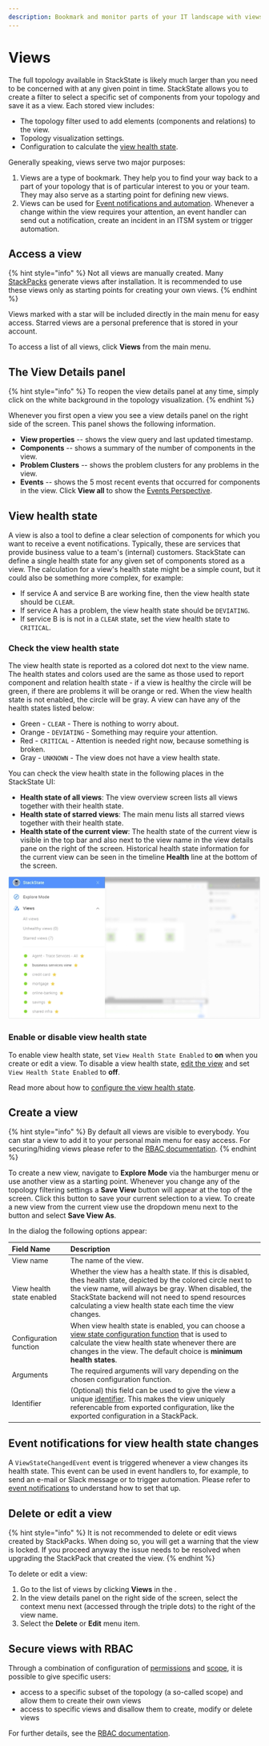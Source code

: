 ```yaml
---
description: Bookmark and monitor parts of your IT landscape with views
---
```


# Views

The full topology available in StackState is likely much larger than you need to be concerned with at any given point in time. StackState allows you to create a filter to select a specific set of components from your topology and save it as a view. Each stored view includes:

* The topology filter used to add elements \(components and relations\) to the view.
* Topology visualization settings.
* Configuration to calculate the [view health state](#view-health-state).

Generally speaking, views serve two major purposes:

1. Views are a type of bookmark. They help you to find your way back to a part of your topology that is of particular interest to you or your team. They may also serve as a starting point for defining new views.
2. Views can be used for [Event notifications and automation](/use/health-state-and-event-notifications/send-event-notifications.md). Whenever a change within the view requires your attention, an event handler can send out a notification, create an incident in an ITSM system or trigger automation.

## Access a view

{% hint style="info" %}
Not all views are manually created. Many [StackPacks](/stackpacks/about-stackpacks.md) generate views after installation. It is recommended to use these views only as starting points for creating your own views.
{% endhint %}

Views marked with a star will be included directly in the main menu for easy access. Starred views are a personal preference that is stored in your account.

To access a list of all views, click **Views** from the main menu.

## The View Details panel

{% hint style="info" %}
To reopen the view details panel at any time, simply click on the white background in the topology visualization.
{% endhint %}

Whenever you first open a view you see a view details panel on the right side of the screen. This panel shows the following information.

* **View properties** -- shows the view query and last updated timestamp.
* **Components** -- shows a summary of the number of components in the view.
* **Problem Clusters** -- shows the problem clusters for any problems in the view.
* **Events** -- shows the 5 most recent events that occurred for components in the view. Click **View all** to show the [Events Perspective](/use/perspectives/events_perspective.md).

## View health state

A view is also a tool to define a clear selection of components for which you want to receive a event notifications. Typically, these are services that provide business value to a team's \(internal\) customers. StackState can define a single health state for any given set of components stored as a view. The calculation for a view's health state might be a simple count, but it could also be something more complex, for example:

* If service A and service B are working fine, then the view health state should be `CLEAR`.
* If service A has a problem, the view health state should be `DEVIATING`.
* If service B is is not in a `CLEAR` state, set the view health state to `CRITICAL`.

### Check the view health state

The view health state is reported as a colored dot next to the view name. The health states and colors used are the same as those used to report component and relation health state - if a view is healthy the circle will be green, if there are problems it will be orange or red. When the view health state is not enabled, the circle will be gray. A view can have any of the health states listed below:

* Green - `CLEAR` - There is nothing to worry about.
* Orange - `DEVIATING` - Something may require your attention.
* Red - `CRITICAL` - Attention is needed right now, because something is broken.
* Gray - `UNKNOWN` - The view does not have a view health state.

You can check the view health state in the following places in the StackState UI:

* **Health state of all views**: The view overview screen lists all views together with their health state.
* **Health state of starred views**: The main menu lists all starred views together with their health state.
* **Health state of the current view**: The health state of the current view is visible in the top bar and also next to the view name in the view details pane on the right of the screen. Historical health state information for the current view can be seen in the timeline **Health** line at the bottom of the screen.

![View health state in main menu](/.gitbook/assets/v42_view_health_main_menu.png)

### Enable or disable view health state

To enable view health state, set `View Health State Enabled` to **on** when you create or edit a view. To disable a view health state, [edit the view](#delete-or-edit-a-view) and set `View Health State Enabled` to **off**.

Read more about how to [configure the view health state](/use/health-state-and-event-notifications/configure-view-health.md).

## Create a view

{% hint style="info" %}
By default all views are visible to everybody. You can star a view to add it to your personal main menu for easy access. For securing/hiding views please refer to the [RBAC documentation](/configure/security/rbac/role_based_access_control.md).
{% endhint %}

To create a new view, navigate to **Explore Mode** via the hamburger menu or use another view as a starting point. Whenever you change any of the topology filtering settings a **Save View** button will appear at the top of the screen. Click this button to save your current selection to a view. To create a new view from the current view use the dropdown menu next to the button and select **Save View As**.

In the dialog the following options appear:

| Field Name | Description |
| :--- | :--- |
| View name | The name of the view. |
| View health state enabled | Whether the view has a health state. If this is disabled, thes health state, depicted by the colored circle next to the view name, will always be gray. When disabled, the StackState backend will not need to spend resources calculating a view health state each time the view changes. |
| Configuration function | When view health state is enabled, you can choose a [view state configuration function](/configure/topology/view_state_configuration.md#view-health-state-configuration-function-minimum-health-states) that is used to calculate the view health state whenever there are changes in the view. The default choice is **minimum health states**. |
| Arguments | The required arguments will vary depending on the chosen configuration function. |
| Identifier | \(Optional\) this field can be used to give the view a unique [identifier](/configure/identifiers.md). This makes the view uniquely referencable from exported configuration, like the exported configuration in a StackPack. |

## Event notifications for view health state changes

A `ViewStateChangedEvent` event is triggered whenever a view changes its health state. This event can be used in event handlers to, for example, to send an e-mail or Slack message or to trigger automation. Please refer to [event notifications](/use/health-state-and-event-notifications/send-event-notifications.md) to understand how to set that up.

## Delete or edit a view

{% hint style="info" %}
It is not recommended to delete or edit views created by StackPacks. When doing so, you will get a warning that the view is locked. If you proceed anyway the issue needs to be resolved when upgrading the StackPack that created the view.
{% endhint %}

To delete or edit a view:

1. Go to the list of views by clicking **Views** in the .
2. In the view details panel on the right side of the screen, select the context menu next \(accessed through the triple dots\) to the right of the view name.
3. Select the **Delete** or **Edit** menu item.

## Secure views with RBAC

Through a combination of configuration of [permissions](/configure/security/rbac/rbac_permissions.md) and [scope](/configure/security/rbac/rbac_scopes.md), it is possible to give specific users:

* access to a specific subset of the topology \(a so-called scope\) and allow them to create their own views
* access to specific views and disallow them to create, modify or delete views

For further details, see the [RBAC documentation](/configure/security/rbac/role_based_access_control.md).


